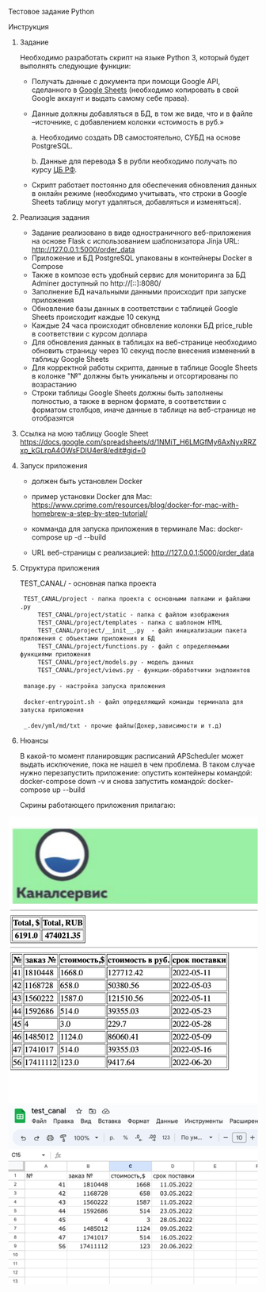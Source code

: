 Тестовое задание Python

Инструкция

1. Задание

    Необходимо разработать скрипт на языке Python 3, который будет выполнять следующие функции:

    - Получать данные с документа при помощи Google API, сделанного в [Google Sheets](https://docs.google.com/spreadsheets/d/1f-qZEX1k_3nj5cahOzntYAnvO4ignbyesVO7yuBdv_g/edit) (необходимо копировать в свой Google аккаунт и выдать самому себе права).
    - Данные должны добавляться в БД, в том же виде, что и в файле –источнике, с добавлением колонки «стоимость в руб.»
    
        a. Необходимо создать DB самостоятельно, СУБД на основе PostgreSQL.
    
        b. Данные для перевода $ в рубли необходимо получать по курсу [ЦБ РФ](https://www.cbr.ru/development/SXML/).
    
    - Скрипт работает постоянно для обеспечения обновления данных в онлайн режиме (необходимо учитывать, что строки в Google Sheets таблицу могут удаляться, добавляться и изменяться).



2. Реализация задания

    - Задание реализовано в виде одностраничного веб-приложения на основе Flask с использованием шаблонизатора Jinja 
    URL: http://127.0.0.1:5000/order_data
    - Приложение и БД PostgreSQL упакованы в контейнеры Docker в Compose
    - Также в композе есть удобный сервис для мониторинга за БД Adminer доступный по http://[::]:8080/
    - Заполнение БД начальными данными происходит при запуске приложения
    - Обновление базы данных в соответствии с таблицей Google Sheets происходит каждые 10 секунд
    - Каждые 24 часа происходит обновление колонки БД price_ruble в соответствии с курсом доллара
    - Для обновления данных в таблицах на веб-странице необходимо обновить страницу через 10 секунд после внесения изменений в таблицу Google Sheets
    - Для корректной работы скрипта, данные в таблице Google Sheets в колонке "№" должны быть уникальны и отсортированы по возрастанию
    - Строки таблицы Google Sheets должны быть заполнены полностью, а также в верном формате, в соответствии с форматом столбцов, иначе данные в таблице на веб-странице не отобразятся



3. Ссылка на мою таблицу Google Sheet
    https://docs.google.com/spreadsheets/d/1NMiT_H6LMGfMy6AxNyxRRZxp_kGLrpA4OWsFDIU4er8/edit#gid=0



4. Запуск приложения

    - должен быть установлен Docker

    - пример установки Docker для Mac:
        https://www.cprime.com/resources/blog/docker-for-mac-with-homebrew-a-step-by-step-tutorial/

    - комманда для запуска приложения в терминале Mac:
        docker-compose up -d --build

    - URL веб-страницы с реализацией:
        http://127.0.0.1:5000/order_data



5. Структура приложения

    TEST_CANAL/ - основная папка проекта

        TEST_CANAL/project - папка проекта с основными папками и файлами .py
            TEST_CANAL/project/static - папка с файлом изображения
            TEST_CANAL/project/templates - папка с шаблоном HTML
            TEST_CANAL/project/__init__.py  - файл инициализации пакета приложения с объектами приложения и БД   
            TEST_CANAL/project/functions.py - файл с определяемыми функциями приложения
            TEST_CANAL/project/models.py - модель данных
            TEST_CANAL/project/views.py - функции-обработчики эндпоинтов
        
        manage.py - настройка запуска приложения

        docker-entrypoint.sh - файл определяющий команды терминала для запуска приложения

        _.dev/yml/md/txt - прочие файлы(Докер,зависимости и т.д)


6. Нюансы

    В какой-то момент планировщик расписаний APScheduler может выдать исключение, пока не нашел в чем проблема.
    В таком случае нужно перезапустить приложение: 
        опустить контейнеры командой: docker-compose down -v
        и снова запустить командой: docker-compose up --build

    Скрины работающего приложения прилагаю:

![Image alt](https://github.com/igo-mo-t/test_canal/raw/v1/image/im2.png)
![Image alt](https://github.com/igo-mo-t/test_canal/raw/v1/image/im.png)